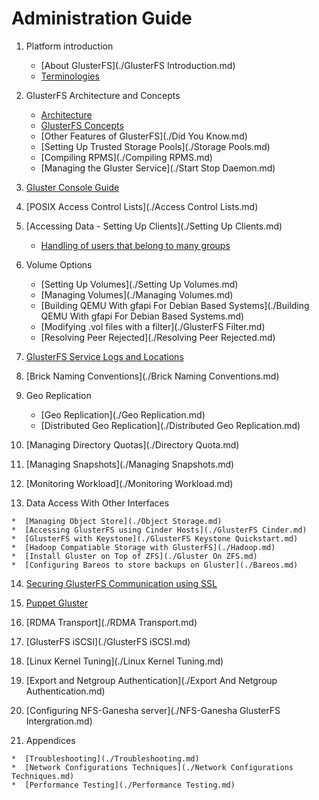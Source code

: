 # Administration Guide

1.  Platform introduction

	*  [About GlusterFS](./GlusterFS Introduction.md)
	*  [Terminologies](../Quick-Start-Guide/Terminologies.md)
	
2.  GlusterFS Architecture and Concepts

	*  [Architecture](../Quick-Start-Guide/Architecture.md)
	*  [GlusterFS Concepts](./glossary.md)
	*  [Other Features of GlusterFS](./Did You Know.md)
	*  [Setting Up Trusted Storage Pools](./Storage Pools.md)
	*  [Compiling RPMS](./Compiling RPMS.md)
	*  [Managing the Gluster Service](./Start Stop Daemon.md)
	
3.  [Gluster Console Guide](./Console.md)

4.  [POSIX Access Control Lists](./Access Control Lists.md)

5.  [Accessing Data - Setting Up Clients](./Setting Up Clients.md)
	*  [Handling of users that belong to many groups](./Handling-of-users-with-many-groups.md)

6.  Volume Options

	*  [Setting Up Volumes](./Setting Up Volumes.md)
	*  [Managing Volumes](./Managing Volumes.md)
	*  [Building QEMU With gfapi For Debian Based Systems](./Building QEMU With gfapi For Debian Based Systems.md)
	*  [Modifying .vol files with a filter](./GlusterFS Filter.md)
	*  [Resolving Peer Rejected](./Resolving Peer Rejected.md)
	
7.  [GlusterFS Service Logs and Locations](./Logging.md)

8.  [Brick Naming Conventions](./Brick Naming Conventions.md)

9.  Geo Replication

	*  [Geo Replication](./Geo Replication.md)
	*  [Distributed Geo Replication](./Distributed Geo Replication.md)
	
10.  [Managing Directory Quotas](./Directory Quota.md)

11.  [Managing Snapshots](./Managing Snapshots.md)

12.  [Monitoring Workload](./Monitoring Workload.md)

13.  Data Access With Other Interfaces

	*  [Managing Object Store](./Object Storage.md)
	*  [Accessing GlusterFS using Cinder Hosts](./GlusterFS Cinder.md)
	*  [GlusterFS with Keystone](./GlusterFS Keystone Quickstart.md)
	*  [Hadoop Compatiable Storage with GlusterFS](./Hadoop.md)
	*  [Install Gluster on Top of ZFS](./Gluster On ZFS.md)
	*  [Configuring Bareos to store backups on Gluster](./Bareos.md)
	
14.  [Securing GlusterFS Communication using SSL](./SSL.md)	
	
15.  [Puppet Gluster](./Puppet.md)

16.  [RDMA Transport](./RDMA Transport.md)
	
17.  [GlusterFS iSCSI](./GlusterFS iSCSI.md)

18.  [Linux Kernel Tuning](./Linux Kernel Tuning.md)

19.  [Export and Netgroup Authentication](./Export And Netgroup Authentication.md)

20.  [Configuring NFS-Ganesha server](./NFS-Ganesha GlusterFS Intergration.md)

21.  Appendices

	*  [Troubleshooting](./Troubleshooting.md)
	*  [Network Configurations Techniques](./Network Configurations Techniques.md)
	*  [Performance Testing](./Performance Testing.md)
